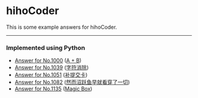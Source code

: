 # hihoCoder
This is some example answers for hihoCoder. 

----

### Implemented using Python
- [Answer for No.1000](https://github.com/Xianyang/hihoCoder/blob/master/Python/Hiho1000.py) ([A + B](http://hihocoder.com/problemset/problem/1000))
- [Answer for No.1039](https://github.com/Xianyang/hihoCoder/blob/master/Python/Hiho1039.py) ([字符消除](http://hihocoder.com/problemset/problem/1039))
- [Answer for No.1051](https://github.com/Xianyang/hihoCoder/blob/master/Python/Hiho1051.py) ([补提交卡](http://hihocoder.com/problemset/problem/1051))
- [Answer for No.1082](https://github.com/Xianyang/hihoCoder/blob/master/Python/Hiho1082.py) ([然而沼跃鱼早就看穿了一切](http://hihocoder.com/problemset/problem/1082))
- [Answer for No.1135](https://github.com/Xianyang/hihoCoder/blob/master/Python/Hiho1135.py) ([Magic Box](http://hihocoder.com/problemset/problem/1135))